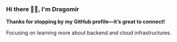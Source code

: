 ### Hi there 🙋🏻, I'm Dragomir

**Thanks for stopping by my GitHub profile—it’s great to connect!**

Focusing on learning more about backend and cloud infrastructures.
